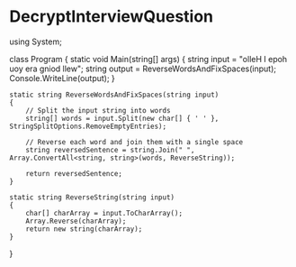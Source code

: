 # DecryptInterviewQuestion
using System;

class Program
{
    static void Main(string[] args)
    {
        string input = "olleH I epoh uoy era gniod llew";
        string output = ReverseWordsAndFixSpaces(input);
        Console.WriteLine(output);
    }

    static string ReverseWordsAndFixSpaces(string input)
    {
        // Split the input string into words
        string[] words = input.Split(new char[] { ' ' }, StringSplitOptions.RemoveEmptyEntries);

        // Reverse each word and join them with a single space
        string reversedSentence = string.Join(" ", Array.ConvertAll<string, string>(words, ReverseString));

        return reversedSentence;
    }

    static string ReverseString(string input)
    {
        char[] charArray = input.ToCharArray();
        Array.Reverse(charArray);
        return new string(charArray);
    }
}
